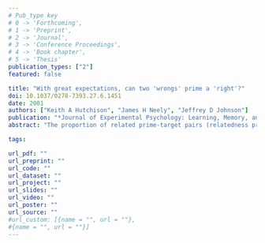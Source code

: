 ```yaml
---
# Pub_type key
# 0 -> 'Forthcoming',
# 1 -> 'Preprint',
# 2 -> 'Journal',
# 3 -> 'Conference Proceedings',
# 4 -> 'Book chapter',
# 5 -> 'Thesis'
publication_types: ["2"]
featured: false

title: "With great expectations, can two 'wrongs' prime a 'right'?"
doi: 10.1037/0278-7393.27.6.1451
date: 2001
authors: ["Keith A Hutchison", "James H Neely", "Jeffrey D Johnson"]
publication: "*Journal of Experimental Psychology: Learning, Memory, and Cognition*, 27(6), 1451--1463"
abstract: "The proportion of related prime-target pairs (relatedness proportion, RP) and prime-target stimulus onset asynchrony (SOA) was varied to determine the involvement of strategic priming mechanisms in the reduction in semantic priming that occurs when a target follows an unmasked prime that itself receives immediate repetition priming from a masked prime. At 300-ms and 1,200-ms SOAs, (a) strategic semantic priming was operating, in that priming from a nonrepeated prime increased as RP increased from .25 to .75, and (b) for both RPs, prime repetition reduced semantic priming. At a 167-ms SOA, (a) priming from a nonrepeated prime was unaffected by RP, suggesting that strategic priming was not operating, and (b) for both RPs, prime repetition did not reduce semantic priming. Because prime repetition did not reduce priming at the 167-ms SOA (when only spreading activation should have been mediating semantic priming), the reduction in semantic priming produced by prime repetition is not evidence against spreading activation automaticity. Possible mechanisms through which prime repetition reduces semantic priming are discussed."

tags: 

url_pdf: ""
url_preprint: ""
url_code: ""
url_dataset: ""
url_project: ""
url_slides: ""
url_video: ""
url_poster: ""
url_source: ""
#url_custom: [{name = "", url = ""},
#{name = "", url = ""}]
---
```


